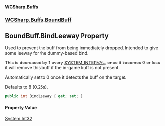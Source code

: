 #### [WCSharp.Buffs](index.md 'index')
### [WCSharp.Buffs](WCSharp.Buffs.md 'WCSharp.Buffs').[BoundBuff](WCSharp.Buffs.BoundBuff.md 'WCSharp.Buffs.BoundBuff')

## BoundBuff.BindLeeway Property

Used to prevent the buff from being immediately dropped. Intended to give some leeway for the dummy-based bind.  
  
This is decreased by 1 every [SYSTEM_INTERVAL](../WCSharp.Events/WCSharp.Events.PeriodicEvents.SYSTEM_INTERVAL.md 'WCSharp.Events.PeriodicEvents.SYSTEM_INTERVAL'), once it becomes 0 or less it will remove this buff if the in-game buff is not present.  
  
Automatically set to 0 once it detects the buff on the target.  
  
Defaults to 8 (0.25s).

```csharp
public int BindLeeway { get; set; }
```

#### Property Value
[System.Int32](https://docs.microsoft.com/en-us/dotnet/api/System.Int32 'System.Int32')